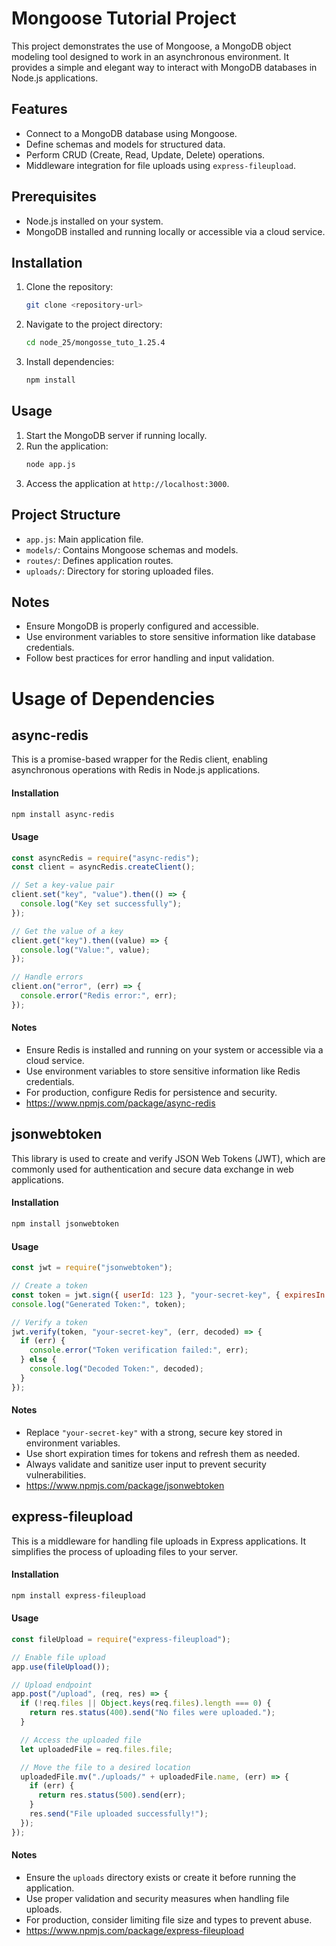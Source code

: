 # Mongoose Tutorial Project

This project demonstrates the use of Mongoose, a MongoDB object modeling tool designed to work in an asynchronous environment. It provides a simple and elegant way to interact with MongoDB databases in Node.js applications.

## Features

- Connect to a MongoDB database using Mongoose.
- Define schemas and models for structured data.
- Perform CRUD (Create, Read, Update, Delete) operations.
- Middleware integration for file uploads using `express-fileupload`.

## Prerequisites

- Node.js installed on your system.
- MongoDB installed and running locally or accessible via a cloud service.

## Installation

1. Clone the repository:
   ```bash
   git clone <repository-url>
   ```
2. Navigate to the project directory:
   ```bash
   cd node_25/mongosse_tuto_1.25.4
   ```
3. Install dependencies:
   ```bash
   npm install
   ```

## Usage

1. Start the MongoDB server if running locally.
2. Run the application:
   ```bash
   node app.js
   ```
3. Access the application at `http://localhost:3000`.

## Project Structure

- `app.js`: Main application file.
- `models/`: Contains Mongoose schemas and models.
- `routes/`: Defines application routes.
- `uploads/`: Directory for storing uploaded files.

## Notes

- Ensure MongoDB is properly configured and accessible.
- Use environment variables to store sensitive information like database credentials.
- Follow best practices for error handling and input validation.

# Usage of Dependencies

## async-redis

This is a promise-based wrapper for the Redis client, enabling asynchronous operations with Redis in Node.js applications.

#### Installation

```bash
npm install async-redis
```

#### Usage

```javascript
const asyncRedis = require("async-redis");
const client = asyncRedis.createClient();

// Set a key-value pair
client.set("key", "value").then(() => {
  console.log("Key set successfully");
});

// Get the value of a key
client.get("key").then((value) => {
  console.log("Value:", value);
});

// Handle errors
client.on("error", (err) => {
  console.error("Redis error:", err);
});
```

#### Notes

- Ensure Redis is installed and running on your system or accessible via a cloud service.
- Use environment variables to store sensitive information like Redis credentials.
- For production, configure Redis for persistence and security.
- https://www.npmjs.com/package/async-redis

## jsonwebtoken

This library is used to create and verify JSON Web Tokens (JWT), which are commonly used for authentication and secure data exchange in web applications.

#### Installation

```bash
npm install jsonwebtoken
```

#### Usage

```javascript
const jwt = require("jsonwebtoken");

// Create a token
const token = jwt.sign({ userId: 123 }, "your-secret-key", { expiresIn: "1h" });
console.log("Generated Token:", token);

// Verify a token
jwt.verify(token, "your-secret-key", (err, decoded) => {
  if (err) {
    console.error("Token verification failed:", err);
  } else {
    console.log("Decoded Token:", decoded);
  }
});
```

#### Notes

- Replace `"your-secret-key"` with a strong, secure key stored in environment variables.
- Use short expiration times for tokens and refresh them as needed.
- Always validate and sanitize user input to prevent security vulnerabilities.
- https://www.npmjs.com/package/jsonwebtoken

## express-fileupload

This is a middleware for handling file uploads in Express applications. It simplifies the process of uploading files to your server.

#### Installation

```bash
npm install express-fileupload
```

#### Usage

```javascript
const fileUpload = require("express-fileupload");

// Enable file upload
app.use(fileUpload());

// Upload endpoint
app.post("/upload", (req, res) => {
  if (!req.files || Object.keys(req.files).length === 0) {
    return res.status(400).send("No files were uploaded.");
  }

  // Access the uploaded file
  let uploadedFile = req.files.file;

  // Move the file to a desired location
  uploadedFile.mv("./uploads/" + uploadedFile.name, (err) => {
    if (err) {
      return res.status(500).send(err);
    }
    res.send("File uploaded successfully!");
  });
});
```

#### Notes

- Ensure the `uploads` directory exists or create it before running the application.
- Use proper validation and security measures when handling file uploads.
- For production, consider limiting file size and types to prevent abuse.
- https://www.npmjs.com/package/express-fileupload
